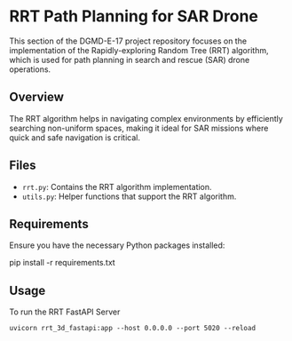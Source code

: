 # RRT Path Planning for SAR Drone

This section of the DGMD-E-17 project repository focuses on the implementation of the Rapidly-exploring Random Tree (RRT) algorithm, which is used for path planning in search and rescue (SAR) drone operations.

## Overview

The RRT algorithm helps in navigating complex environments by efficiently searching non-uniform spaces, making it ideal for SAR missions where quick and safe navigation is critical.

## Files

- `rrt.py`: Contains the RRT algorithm implementation.
- `utils.py`: Helper functions that support the RRT algorithm.

## Requirements

Ensure you have the necessary Python packages installed:

pip install -r requirements.txt

## Usage
To run the RRT FastAPI Server

	uvicorn rrt_3d_fastapi:app --host 0.0.0.0 --port 5020 --reload

